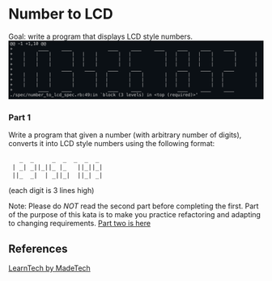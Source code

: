 # Number to LCD

Goal: write a program that displays LCD style numbers.
![img](num_to_lcd.png)

### Part 1

Write a program that given a number (with arbitrary number of digits), converts it into LCD style numbers using the following format:

```
   _  _     _  _  _  _  _  
 | _| _||_||_ |_   ||_||_|  
 ||_  _|  | _||_|  ||_| _|  
```
 
(each digit is 3 lines high)

Note: Please do *NOT* read the second part before completing the first. Part of the purpose of this kata is to make you  practice refactoring and adapting to changing requirements. [Part two is here](part2.md)



## References
[LearnTech by MadeTech](https://learn.madetech.com/katas/number-to-lcd/)
